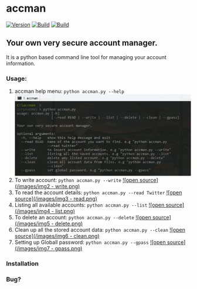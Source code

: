 # accman

<a href="https://github.com/Waqar-Arain/accman"><img src="https://img.shields.io/badge/accman-0.0.1-brightgreen.svg" alt="Version" data-canonical-src="https://img.shields.io/badge/accman-0.0.1-brightgreen.svg?maxAge=259200" style="max-width:100%;"></a>
<a href="https://github.com/Waqar-Arain/accman"><img src="https://img.shields.io/badge/Supported%20OS-Linux%2FWindows%2FmacOS-brightgreengreen.svg" alt="Build" data-canonical-src="https://img.shields.io/badge/Supported%20OS-Linux%2FWindows%2FmacOS-brightgreengreen.svg" style="max-width:100%;"></a>
<a href="https://github.com/Waqar-Arain/accman"><img src="https://img.shields.io/packagist/l/doctrine/orm.svg" alt="Build" data-canonical-src="https://img.shields.io/packagist/l/doctrine/orm.svg" style="max-width:100%;"></a>

## Your own very secure account manager.
It is a python based command line tool for managing your account information.

### Usage:
1. accman help menu: `python accman.py --help`
[![open source](/images/img1.png)]()
2. To write account: `python accman.py --write`
[![open source](/images/img2 - write.png)]()
3. To read the account details: `python accman.py --read Twitter`
[![open source](/images/img3 - read.png)]()
4. Listing all available accounts: `python accman.py --list`
[![open source](/images/img4 - list.png)]()
5. To delete an account: `python accman.py --delete`
[![open source](/images/img5 - delete.png)]()
6. Clean up all the stored account data: `python accman.py --clean`
[![open source](/images/img6 - clean.png)]()
5. Setting up Globall password: `python accman.py --gpass`
[![open source](/images/img7 - gpass.png)]()

### Installation

### Bug?
